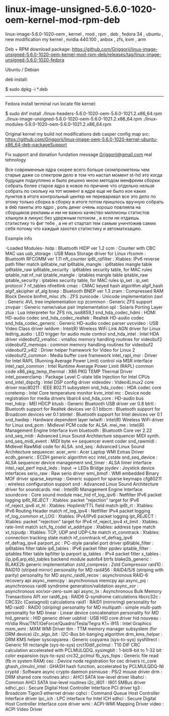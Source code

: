 # linux-image-unsigned-5.6.0-1020-oem-kernel-mod-rpm-deb
linux-image-5.6.0-1020-oem , kernel , mod , rpm , deb , fedora 34 , ubuntu , new modification my kernel , nvidia 440.100 , anbox , zfs, kvm , arm

Deb + RPM download package: https://github.com/Griggorii/linux-image-unsigned-5.6.0-1020-oem-kernel-mod-rpm-deb/releases/tag/linux-image-unsigned-5.6.0-1020-fedora

Ubuntu / Debian

deb install:

$ sudo dpkg -i *.deb

_______________________________________

Fedora install terminal run locate file kernel:

$ sudo dnf install ./linux-headers-5.6.0-1020-oem-5.6.0-1021.2.x86_64.rpm ./linux-image-unsigned-5.6.0-1020-oem-5.6.0-1021.2.x86_64.rpm ./linux-modules-5.6.0-1020-oem-5.6.0-1021.2.x86_64.rpm

Original kernel my build not modifications deb casper config map src: https://github.com/Griggorii/linux-image-oem-5.6.0-1020-kernel-ubuntu-x86_64-deb-packageSupport 

Fix support and donation fundation message Griggorii@gmail.com real tehnology

Все современные ядра скорее всего больше скомпрометены чем старые даже со спектром дело в том что настал момент st-hd это когда будущее подкуплено и было решено мною методом менфреим сборки собрать более старое ядро в новое по причине что отдельно нельзя собрать по скольку на тот момент в ядре еще не было кое каких пунктов в итоге контрольный центер не переваривал все это дело по этому только сборка в сборку в итоге потом пришлось вручную собрать в deb пакеты это ядро , роль денег очень хорошо повлияла на сборщиков рекламы и им не важно качество миллионы статистов хлынули в линукс без удержным потоком , а если не отдаешь статистику то фиг тебе , а не ит стартап тем самым уничтожив самих себя потому что каждый захотел статистику и автоматизацию.



Example info

-Loaded Modules-
hidp		: Bluetooth HIDP ver 1.2
ccm		: Counter with CBC MAC
uas
usb_storage		: USB Mass Storage driver for Linux
rfcomm		: Bluetooth RFCOMM ver 1.11
nft_counter
ip6t_rpfilter		: Xtables: IPv6 reverse path filter match
ip6table_nat
ip6table_mangle		: ip6tables mangle table
ip6table_raw
ip6table_security		: ip6tables security table, for MAC rules
iptable_nat
nf_nat
iptable_mangle		: iptables mangle table
iptable_raw
iptable_security		: iptables security table, for MAC rules
ip_set		: ip_set: protocol 7
nf_tables
nfnetlink
cmac		: CMAC keyed hash algorithm
algif_hash
algif_skcipher
af_alg
bnep		: Bluetooth BNEP ver 1.3
zram		: Compressed RAM Block Device
binfmt_misc
zfs		: ZFS
zunicode		: Unicode implementation
zavl		: Generic AVL tree implementation
icp
zcommon		: Generic ZFS support
znvpair		: Generic name/value pair implementation
spl		: Solaris Porting Layer
zlua		: Lua Interpreter for ZFS
nls_iso8859_1
snd_hda_codec_hdmi		: HDMI HD-audio codec
snd_hda_codec_realtek		: Realtek HD-audio codec
snd_hda_codec_generic		: Generic HD-audio codec parser
uvcvideo		: USB Video Class driver
iwldvm		: Intel(R) Wireless WiFi Link AGN driver for Linux
ledtrig_audio		: LED trigger for audio mute control
snd_hda_intel		: Intel HDA driver
videobuf2_vmalloc		: vmalloc memory handling routines for videobuf2
videobuf2_memops		: common memory handling routines for videobuf2
videobuf2_v4l2		: Driver helper framework for Video for Linux 2
videobuf2_common		: Media buffer core framework
intel_rapl_msr		: Driver for Intel RAPL (Running Average Power Limit) control via MSR interface
intel_rapl_common		: Intel Runtime Average Power Limit (RAPL) common code
x86_pkg_temp_thermal		: X86 PKG TEMP Thermal Driver
intel_powerclamp		: Package Level C-state Idle Injection for Intel CPUs
snd_intel_dspcfg		: Intel DSP config driver
videodev		: Video4Linux2 core driver
mac80211		: IEEE 802.11 subsystem
snd_hda_codec		: HDA codec core
coretemp		: Intel Core temperature monitor
kvm_intel
mc		: Device node registration for media drivers
libarc4
snd_hda_core		: HD-audio bus
mei_hdcp		: MEI HDCP
btusb		: Generic Bluetooth USB driver ver 0.8
btrtl		: Bluetooth support for Realtek devices ver 0.1
btbcm		: Bluetooth support for Broadcom devices ver 0.1
btintel		: Bluetooth support for Intel devices ver 0.1
snd_hwdep		: Hardware dependent layer
iwlwifi		: Intel(R) Wireless WiFi driver for Linux
snd_pcm		: Midlevel PCM code for ALSA.
mei_me		: Intel(R) Management Engine Interface
kvm
bluetooth		: Bluetooth Core ver 2.22
snd_seq_midi		: Advanced Linux Sound Architecture sequencer MIDI synth.
snd_seq_midi_event		: MIDI byte &lt;-&gt; sequencer event coder
snd_rawmidi		: Midlevel RawMidi code for ALSA.
snd_seq		: Advanced Linux Sound Architecture sequencer.
acer_wmi		: Acer Laptop WMI Extras Driver
ecdh_generic		: ECDH generic algorithm
ecc
intel_cstate
snd_seq_device		: ALSA sequencer device management
snd_timer		: ALSA timer interface
intel_rapl_perf
input_leds		: Input -&gt; LEDs Bridge
joydev		: Joystick device interfaces
serio_raw		: Raw serio driver
wmi_bmof		: WMI embedded Binary MOF driver
sparse_keymap		: Generic support for sparse keymaps
cfg80211		: wireless configuration support
snd		: Advanced Linux Sound Architecture driver for soundcards.
mei		: Intel(R) Management Engine Interface
soundcore		: Core sound module
mac_hid
nf_log_ipv6		: Netfilter IPv6 packet logging
ip6t_REJECT		: Xtables: packet &quot;rejection&quot; target for IPv6
nf_reject_ipv6
xt_hl		: Xtables: Hoplimit/TTL field match
ip6t_rt		: Xtables: IPv6 Routing Header match
nf_log_ipv4		: Netfilter IPv4 packet logging
nf_log_common
xt_LOG		: Xtables: IPv4/IPv6 packet logging
ipt_REJECT		: Xtables: packet &quot;rejection&quot; target for IPv4
nf_reject_ipv4
xt_limit		: Xtables: rate-limit match
sch_fq_codel
xt_addrtype		: Xtables: address type match
xt_tcpudp		: Xtables: TCP, UDP and UDP-Lite match
xt_conntrack		: Xtables: connection tracking state match
nf_conntrack
nf_defrag_ipv6
nf_defrag_ipv4
parport_pc		: PC-style parallel port driver
ip6table_filter		: ip6tables filter table
ip6_tables		: IPv6 packet filter
ppdev
iptable_filter		: iptables filter table
bpfilter
lp
parport
ip_tables		: IPv4 packet filter
x_tables		: {ip,ip6,arp,eb}_tables backend module
autofs4
btrfs
blake2b_generic		: BLAKE2b generic implementation
zstd_compress		: Zstd Compressor
raid10		: RAID10 (striped mirror) personality for MD
raid456		: RAID4/5/6 (striping with parity) personality for MD
async_raid6_recov		: asynchronous RAID-6 recovery api
async_memcpy		: asynchronous memcpy api
async_pq		: asynchronous raid6 syndrome generation/validation
async_xor		: asynchronous xor/xor-zero-sum api
async_tx		: Asynchronous Bulk Memory Transactions API
xor
raid6_pq		: RAID6 Q-syndrome calculations
libcrc32c		: CRC32c (Castagnoli) calculations
raid1		: RAID1 (mirroring) personality for MD
raid0		: RAID0 (striping) personality for MD
multipath		: simple multi-path personality for MD
linear		: Linear device concatenation personality for MD
hid_generic		: HID generic driver
usbhid		: USB HID core driver
hid
nouveau		: nVidia Riva/TNT/GeForce/Quadro/Tesla/Tegra K1+
i915		: Intel Graphics
mxm_wmi		: MXM WMI Driver
ttm		: TTM memory manager subsystem (for DRM device)
i2c_algo_bit		: I2C-Bus bit-banging algorithm
drm_kms_helper		: DRM KMS helper
syscopyarea		: Generic copyarea (sys-to-sys)
sysfillrect		: Generic fill rectangle (sys-to-sys)
crct10dif_pclmul		: T10 DIF CRC calculation accelerated with PCLMULQDQ.
sysimgblt		: 1-bit/8-bit to 1-32 bit color expansion (sys-to-sys)
crc32_pclmul
fb_sys_fops		: Generic file read (fb in system RAM)
cec		: Device node registration for cec drivers
rc_core
ghash_clmulni_intel		: GHASH hash function, accelerated by PCLMULQDQ-NI
cryptd		: Software async crypto daemon
psmouse		: PS/2 mouse driver
drm		: DRM shared core routines
ahci		: AHCI SATA low-level driver
libahci		: Common AHCI SATA low-level routines
i2c_i801		: I801 SMBus driver
sdhci_pci		: Secure Digital Host Controller Interface PCI driver
tg3		: Broadcom Tigon3 ethernet driver
cqhci		: Command Queue Host Controller Interface driver
lpc_ich		: LPC interface for Intel ICH
sdhci		: Secure Digital Host Controller Interface core driver
wmi		: ACPI-WMI Mapping Driver
video		: ACPI Video Driver




